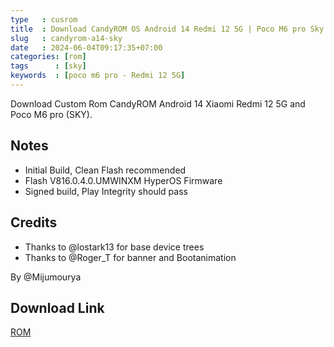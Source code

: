 ```yaml
---
type   : cusrom
title  : Download CandyROM OS Android 14 Redmi 12 5G | Poco M6 pro Sky
slug   : candyrom-a14-sky
date   : 2024-06-04T09:17:35+07:00
categories: [rom]
tags      : [sky]
keywords  : [poco m6 pro - Redmi 12 5G]
---
```


Download Custom Rom CandyROM Android 14 Xiaomi Redmi 12 5G and Poco M6 pro (SKY).

## Notes
- Initial Build, Clean Flash recommended
- Flash V816.0.4.0.UMWINXM HyperOS Firmware
- Signed build, Play Integrity should pass

## Credits
- Thanks to @lostark13 for base device trees
- Thanks to @Roger_T for banner and Bootanimation 

By @Mijumourya


## Download Link
[ROM](https://sourceforge.net/projects/candyroms/files/Official/14/sky/)

